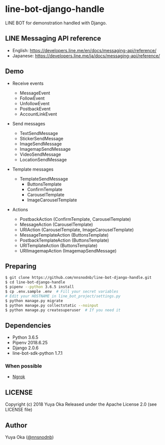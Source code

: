 # line-bot-django-handle

LINE BOT for demonstration handled with Django.

## LINE Messaging API reference

- English: https://developers.line.me/en/docs/messaging-api/reference/
- Japanese: https://developers.line.me/ja/docs/messaging-api/reference/

## Demo

- Receive events
  - MessageEvent
  - FollowEvent
  - UnfollowEvent
  - PostbackEvent
  - AccountLinkEvent

- Send messages
  - TextSendMessage
  - StickerSendMessage
  - ImageSendMessage
  - ImagemapSendMessage
  - VideoSendMessage
  - LocationSendMessage

- Template messages
  - TemplateSendMessage
    - ButtonsTemplate
    - ConfirmTemplate
    - CarouselTemplate
    - ImageCarouselTemplate

- Actions
  - PostbackAction (ConfirmTemplate, CarouselTemplate)
  - MessageAction (CarouselTemplate)
  - URIAction (CarouselTemplate, ImageCarouselTemplate)
  - MessageTemplateAction (ButtonsTemplate)
  - PostbackTemplateAction (ButtonsTemplate)
  - URITemplateAction (ButtonsTemplate)
  - URIImagemapAction (ImagemapSendMessage)

## Preparing

```bash
$ git clone https://github.com/nnsnodnb/line-bot-django-handle.git
$ cd line-bot-django-handle
$ pipenv --python 3.6.5 install
$ cp .env.sample .env  # Fill your secret variables
# Edit your HOSTNAME in line_bot_project/settings.py
$ python manage.py migrate
$ python manage.py collectstatic --noinput
$ python manage.py createsuperuser  # If you need it
```

## Dependencies

- Python 3.6.5
- Pipenv 2018.6.25
- Django 2.0.6
- line-bot-sdk-python 1.7.1

### When possible

- [Ngrok](https://ngrok.com/)

## LICENSE

Copyright (c) 2018 Yuya Oka Released under the Apache License 2.0 (see LICENSE file)

## Author

Yuya Oka ([@nnsnodnb](https://github.com/nnsnodnb))
